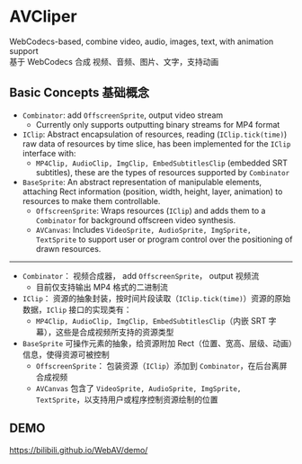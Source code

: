 # AVCliper

WebCodecs-based, combine video, audio, images, text, with animation support  
基于 WebCodecs 合成 视频、音频、图片、文字，支持动画

## Basic Concepts 基础概念

- `Combinator`: add `OffscreenSprite`, output video stream
  - Currently only supports outputting binary streams for MP4 format
- `IClip`: Abstract encapsulation of resources, reading (`IClip.tick(time)`) raw data of resources by time slice, has been implemented for the `IClip` interface with:
  - `MP4Clip, AudioClip, ImgClip, EmbedSubtitlesClip` (embedded SRT subtitles), these are the types of resources supported by `Combinator`
- `BaseSprite`: An abstract representation of manipulable elements, attaching Rect information (position, width, height, layer, animation) to resources to make them controllable.
  - `OffscreenSprite`: Wraps resources (`IClip`) and adds them to a `Combinator` for background offscreen video synthesis.
  - `AVCanvas`: Includes `VideoSprite, AudioSprite, ImgSprite, TextSprite` to support user or program control over the positioning of drawn resources.

<hr />

- `Combinator`： 视频合成器， add `OffscreenSprite`， output 视频流
  - 目前仅支持输出 MP4 格式的二进制流
- `IClip`： 资源的抽象封装，按时间片段读取（`IClip.tick(time)`）资源的原始数据，`IClip` 接口的实现类有：
  - `MP4Clip, AudioClip, ImgClip, EmbedSubtitlesClip`（内嵌 SRT 字幕），这些是合成视频所支持的资源类型
- `BaseSprite` 可操作元素的抽象，给资源附加 Rect（位置、宽高、层级、动画）信息，使得资源可被控制
  - `OffscreenSprite`： 包装资源（`IClip`）添加到 `Combinator`，在后台离屏合成视频
  - `AVCanvas` 包含了 `VideoSprite, AudioSprite, ImgSprite, TextSprite`，以支持用户或程序控制资源绘制的位置

## DEMO

<https://bilibili.github.io/WebAV/demo/>
